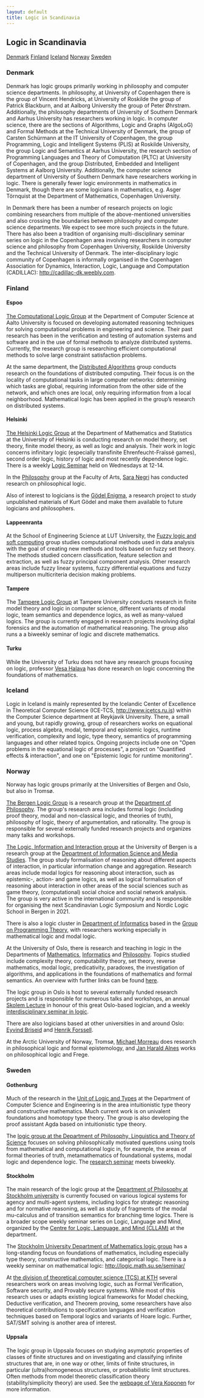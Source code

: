 ```yaml
---
layout: default
title: Logic in Scandinavia
---
```

## Logic in Scandinavia

<nav class="submenu">
  <a href="#denmark">Denmark</a>
  <a href="#finland">Finland</a>
  <a href="#iceland">Iceland</a>
  <a href="#norway">Norway</a>
  <a href="#sweden">Sweden</a>
</nav>

### Denmark


Denmark has logic groups primarily working in philosophy and computer science
departments. In philosophy, at University of Copenhagen there is the group of
Vincent Hendricks, at University of Roskilde the group of Patrick Blackburn, and
at Aalborg University the group of Peter Øhrstrøm. Additionally, the philosophy
departments of University of Southern Denmark and Aarhus University has
researchers working in logic. In computer science, there are the sections of
Algorithms, Logic and Graphs (AlgoLoG) and Formal Methods at the Technical
University of Denmark, the group of Carsten Schürmann at the IT University of
Copenhagen, the group Programming, Logic and Intelligent Systems (PLIS) at
Roskilde University, the group Logic and Semantics at Aarhus University, the
research section of Programming Languages and Theory of Computation (PLTC) at
University of Copenhagen, and the group Distributed, Embedded and Intelligent
Systems at Aalborg University. Additionally, the computer science department of
University of Southern Denmark have researchers working in logic. There is
generally fewer logic environments in mathematics in Denmark, though there are
some logicians in mathematics, e.g. Asger Törnquist at the Department of
Mathematics, Copenhagen University.

In Denmark there has been a number of research projects on logic combining
researchers from multiple of the above-mentioned universities and also crossing
the boundaries between philosophy and computer science departments. We expect to see
more such projects in the future. There has also been a tradition of organising
multi-disciplinary seminar series on logic in the Copenhagen area involving
researchers in computer science and philosophy from Copenhagen University,
Roskilde University and the Technical University of Denmark. The
inter-disciplinary logic community of Copenhagen is informally organised in the
Copenhagen Association for Dynamics, Interaction, Logic, Language and
Computation (CADILLAC): <http://cadillac-dk.weebly.com>.

### Finland

#### Espoo

[The Computational Logic Group](https://www.aalto.fi/en/department-of-computer-science/computational-logic)
at the Department of Computer Science at Aalto University is focused on
developing automated reasoning techniques for solving computational problems in
engineering and science. Their past research has been in the verification and
testing of automation systems and software and in the use of formal methods to
analyze distributed systems. Currently, the research group is researching
efficient computational methods to solve large constraint satisfaction problems.

At the same department, the
[Distributed Algorithms](https://research.cs.aalto.fi/da/)
group conducts research on the foundations of distributed computing. Their focus
is on the locality of computational tasks in large computer networks:
determining which tasks are global, requiring information from the other side of
the network, and which ones are local, only requiring information from a local
neighborhood. Mathematical logic has been applied in the group’s research on
distributed systems.

#### Helsinki

[The Helsinki Logic Group](https://wiki.helsinki.fi/display/Logic/Home)
at the Department of Mathematics and Statistics at the University of Helsinki is
conducting research on model theory, set theory, finite model theory, as well as
logic and analysis. Their work in logic concerns infinitary logic (especially
transfinite Ehrenfeucht-Fraïssé games), second order logic, history of logic and
most recently dependence logic. There is a weekly
[Logic Seminar](https://wiki.helsinki.fi/display/Logic/Seminar)
held on Wednesdays at 12-14.

In the
[Philosophy](https://www2.helsinki.fi/en/faculty-of-arts/research/disciplines/philosophy-history-and-art/philosophy)
group at the Faculty of Arts,
[Sara Negri](https://www2.helsinki.fi/en/people/people-finder/sara-negri-9032085)
has conducted research on philosophical
logic.

Also of interest to logicians is the
[Gödel Enigma](https://www2.helsinki.fi/en/researchgroups/godel-enigma),
a research project to study unpublished materials of Kurt Gödel and make them
available to future logicians and philosophers.

#### Lappeenranta

At the School of Engineering Science at LUT University, the
[Fuzzy logic and soft computing](https://www.lut.fi/web/en/school-of-engineering-science/research/research-groups/fuzzy-logic-and-soft-computing)
group studies computational methods used in data analysis with the goal of
creating new methods and tools based on fuzzy set theory. The methods studied
concern classification, feature selection and extraction, as well as fuzzy
principal component analysis. Other research areas include fuzzy linear systems,
fuzzy differential equations and fuzzy multiperson multicriteria decision making
problems.

#### Tampere

The
[Tampere Logic Group](https://research.tuni.fi/logic/)
at Tampere University conducts research in finite model theory and logic in
computer science, different variants of modal logic, team semantics and
dependence logics, as well as many-valued logics. The group is currently engaged
in research projects involving digital forensics and the automation of
mathematical reasoning. The group also runs a a biweekly seminar of logic and
discrete mathematics.

#### Turku

While the University of Turku does not have any research groups focusing on
logic, professor
[Vesa Halava](https://www.utu.fi/en/people/vesa-halava)
has done research on logic concerning the foundations of mathematics.


### Iceland

Logic in Iceland is mainly represented by the Icelandic Center of Excellence in
Theoretical Computer Science (ICE-TCS, <http://www.icetcs.ru.is>) within the
Computer Science department at Reykjavik University. There, a small and young,
but rapidly growing, group of researchers works on equational logic, process
algebra, modal, temporal and epistemic logics, runtime verification, complexity
and logic, type theory, semantics of programming languages and other related
topics. Ongoing projects include one on "Open problems in the equational logic
of processes", a project on "Quantified effects & interaction", and one on
"Epistemic logic for runtime monitoring".

### Norway

Norway has logic groups primarily at the Universities of Bergen and Oslo, but
also in Tromsø.

[The Bergen Logic Group](https://www.uib.no/en/rg/logic)
is a research group at the
[Department of Philosophy](https://www.uib.no/en/fof).
The group's research area includes formal logic (including proof theory, modal
and non-classical logic, and theories of truth), philosophy of logic, theory of
argumentation, and rationality. The group is responsible for several externally
funded research projects and organizes many talks and workshops.

[The Logic, Information and Interaction group](https://www.uib.no/en/rg/lii)
at the University of Bergen is a research group at the
[Department of Information Science and Media Studies](https://www.uib.no/en/infomedia).
The group study formalisation of reasoning about different aspects of
interaction, in particular information change and aggregation. Research areas
include modal logics for reasoning about interaction, such as epistemic-,
action- and game logics, as well as logical formalisation of reasoning about
interaction in other areas of the social sciences such as game theory,
(computational) social choice and social network analysis. The group is very
active in the international community and is responsible for organising the next
Scandinavian Logic Symposium and Nordic Logic School in Bergen in 2021.

There is also a logic cluster in
[Department of Informatics](https://www.uib.no/en/ii)
based in the
[Group on Programming Theory](https://www.uib.no/en/rg/put),
with researchers working especially in mathematical logic and modal logic.

At the University of Oslo, there is research and teaching in logic in the
Departments of
[Mathematics](https://www.mn.uio.no/math/english/),
[Informatics](https://www.mn.uio.no/ifi/english/)
and
[Philosophy](https://www.hf.uio.no/ifikk/english/).
Topics studied include complexity theory, computability theory, set theory,
reverse mathematics, modal logic, predicativity, paradoxes, the investigation of
algorithms, and applications in the foundations of mathematics and formal
semantics. An overview with further links can be found
[here](https://www.hf.uio.no/ifikk/english/research/groups/logic/).

The logic group in Oslo is host to several externally funded research projects
and is responsible for numerous talks and workshops, an annual
[Skolem Lecture](https://www.hf.uio.no/ifikk/english/research/groups/logic/events/index.html)
in honour of this great Oslo-based logician, and a weekly
[interdisciplinary seminar in logic](https://www.mn.uio.no/math/english/research/groups/logic/events/).

There are also logicians based at other universities in and around Oslo:
[Eyvind Briseid](https://www.oslomet.no/om/ansatt/embri/)
and
[Henrik Forssell](https://www.usn.no/english/about/contact-us/employees/henrik-forssell).

At the Arctic University of Norway, Tromsø,
[Michael Morreau](https://en.uit.no/ansatte/person?p_document_id=329116)
does research in philosophical logic and formal epistemology, and
[Jan Harald Alnes](https://uit.no/ansatte/person?p_document_id=42390)
works on philosophical logic and Frege.

### Sweden

#### Gothenburg

Much of the research in the
[Unit of Logic and Types](https://www.chalmers.se/en/departments/cse/our-research/computing-science/logic-and-types/)
at the Department of Computer Science and Engineering is in the area
intuitionistic type theory and constructive mathematics. Much current work is on
univalent foundations and homotopy type theory. The group is also developing the
proof assistant Agda based on intuitionistic type theory. 

The
[logic group at the Department of Philosophy, Linguistics and Theory of Science](https://www.logic-gu.se/)
focuses on solving philosophically motivated
questions using tools from mathematical and computational logic in, for
example, the areas of formal theories of truth, metamathematics of foundational
systems, modal logic and dependence logic. The
[research seminar](https://www.logic-gu.se/seminars)
meets biweekly.

#### Stockholm

The main research of the logic group at the
[Department of Philosophy at Stockholm university](https://www.su.se/department-of-philosophy/)
is currently focused on various logical systems for agency and multi-agent
systems, including logics for strategic reasoning and for normative reasoning,
as well as study of fragments of the modal mu-calculus and of transition
semantics for branching time logics. There is a broader scope weekly seminar
series on Logic, Language and Mind, organized by the
[Centre for Logic, Language, and Mind (CLLAM)](https://www.su.se/department-of-philosophy/about-the-department/centres-and-other-units/cllam-1.640497)
at the department.

The
[Stockholm University Department of Mathematics logic group](https://www.su.se/english/research/research-groups/mathematical-logic)
has a long-standing focus on foundations of mathematics, including especially
type theory, constructive mathematics, and categorical logic. There is a weekly
seminar on mathematical logic: <http://logic.math.su.se/seminar/>

At
[the division of theoretical computer science (TCS) at KTH](https://www.kth.se/cs/tcs)
several researchers work on areas involving logic, such as Formal Verification,
Software security, and Provably secure systems. While most of this research uses
or adapts existing logical frameworks for Model checking, Deductive
verification, and Theorem proving, some researchers have also theoretical
contributions to specification languages and verification techniques based on
Temporal logics and variants of Hoare logic. Further, SAT/SMT solving is another
area of interest.

#### Uppsala

The logic group in Uppsala focuses on studying asymptotic properties of classes
of finite structures and on investigating and classifying infinite structures
that are, in one way or other, limits of finite structures, in particular
(ultra)homogeneous structures, or probabilistic limit structures. Often methods
from model theoretic classification theory (stability/simplicity theory) are
used. See the
[webpage of Vera Koponen](https://katalog.uu.se/profile/?id=N96-558)
for more information.

